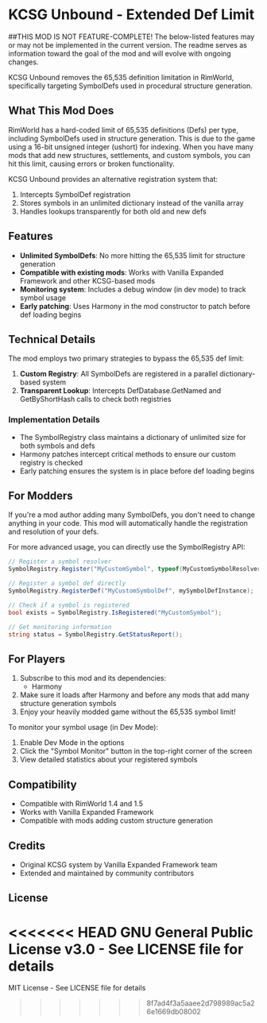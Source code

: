 # KCSG Unbound - Extended Def Limit

##THIS MOD IS NOT FEATURE-COMPLETE!
The below-listed features may or may not be implemented in the current version. The readme serves as information toward the goal of the mod and will evolve with ongoing changes.

KCSG Unbound removes the 65,535 definition limitation in RimWorld, specifically targeting SymbolDefs used in procedural structure generation.

## What This Mod Does

RimWorld has a hard-coded limit of 65,535 definitions (Defs) per type, including SymbolDefs used in structure generation. This is due to the game using a 16-bit unsigned integer (ushort) for indexing. When you have many mods that add new structures, settlements, and custom symbols, you can hit this limit, causing errors or broken functionality.

KCSG Unbound provides an alternative registration system that:
1. Intercepts SymbolDef registration
2. Stores symbols in an unlimited dictionary instead of the vanilla array
3. Handles lookups transparently for both old and new defs

## Features

- **Unlimited SymbolDefs**: No more hitting the 65,535 limit for structure generation
- **Compatible with existing mods**: Works with Vanilla Expanded Framework and other KCSG-based mods
- **Monitoring system**: Includes a debug window (in dev mode) to track symbol usage
- **Early patching**: Uses Harmony in the mod constructor to patch before def loading begins

## Technical Details

The mod employs two primary strategies to bypass the 65,535 def limit:

1. **Custom Registry**: All SymbolDefs are registered in a parallel dictionary-based system
2. **Transparent Lookup**: Intercepts DefDatabase.GetNamed and GetByShortHash calls to check both registries

### Implementation Details

- The SymbolRegistry class maintains a dictionary of unlimited size for both symbols and defs
- Harmony patches intercept critical methods to ensure our custom registry is checked
- Early patching ensures the system is in place before def loading begins

## For Modders

If you're a mod author adding many SymbolDefs, you don't need to change anything in your code. This mod will automatically handle the registration and resolution of your defs.

For more advanced usage, you can directly use the SymbolRegistry API:

```csharp
// Register a symbol resolver
SymbolRegistry.Register("MyCustomSymbol", typeof(MyCustomSymbolResolver));

// Register a symbol def directly
SymbolRegistry.RegisterDef("MyCustomSymbolDef", mySymbolDefInstance);

// Check if a symbol is registered
bool exists = SymbolRegistry.IsRegistered("MyCustomSymbol");

// Get monitoring information
string status = SymbolRegistry.GetStatusReport();
```

## For Players

1. Subscribe to this mod and its dependencies:
   - Harmony
2. Make sure it loads after Harmony and before any mods that add many structure generation symbols
3. Enjoy your heavily modded game without the 65,535 symbol limit!

To monitor your symbol usage (in Dev Mode):
1. Enable Dev Mode in the options
2. Click the "Symbol Monitor" button in the top-right corner of the screen
3. View detailed statistics about your registered symbols

## Compatibility

- Compatible with RimWorld 1.4 and 1.5
- Works with Vanilla Expanded Framework
- Compatible with mods adding custom structure generation

## Credits

- Original KCSG system by Vanilla Expanded Framework team
- Extended and maintained by community contributors

## License

<<<<<<< HEAD
GNU General Public License v3.0 - See LICENSE file for details 
=======
MIT License - See LICENSE file for details 
>>>>>>> 8f7ad4f3a5aaee2d798989ac5a26e1669db08002
